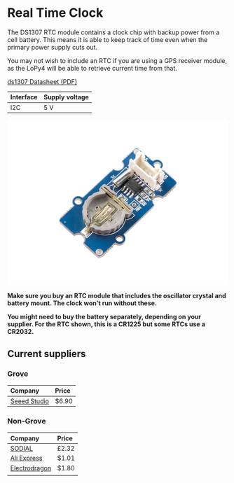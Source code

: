 # Real Time Clock

The DS1307 RTC module contains a clock chip with backup power from a cell battery. This means it is able to keep track of time even when the primary power supply cuts out.

You may not wish to include an RTC if you are using a GPS receiver module, as the LoPy4 will be able to retrieve current time from that.


[ds1307 Datasheet (PDF) ](/assets/documents/ds1307.pdf)

| Interface | Supply voltage |
| :--- | :--- |
| I2C | 5 V |

![](/assets/grove-rtc.jpg)

__Make sure you buy an RTC module that includes the oscillator crystal and battery mount. The clock won't run without these.__

__You might need to buy the battery separately, depending on your supplier. For the RTC shown, this is a CR1225 but some RTCs use a CR2032.__

## Current suppliers

### Grove

| Company | Price |
| :--- | :--- |
| [Seeed Studio](https://www.seeedstudio.com/Grove-RTC.html) | $6.90 |

### Non-Grove

| Company | Price |
| :--- | :--- |
| [SODIAL](https://www.amazon.co.uk/SODIAL-DS3231-AT24C32-Precision-Arduino/dp/B00K67X496/ref=sr_1_3?keywords=Real+Time+Clock+Module&qid=1560415649&s=gateway&sr=8-3) | £2.32 |
| [Ali Express](https://www.aliexpress.com/item/DS3231-AT24C32-IIC-High-Precision-RTC-Module-Clock-Timer-Memory-Module/2037934408.html?spm=2114.search0104.3.1.75a77117k07iaD&ws_ab_test=searchweb0_0,searchweb201602_9_10065_10130_10068_10547_319_317_10548_10696_10192_10190_453_10084_454_10083_10618_10307_10820_10301_10821_10303_537_536_10059_10884_10887_321_322_10103,searchweb201603_52,ppcSwitch_0&algo_expid=c43bddde-e15d-423a-9e49-d149fa24d6fc-0&algo_pvid=c43bddde-e15d-423a-9e49-d149fa24d6fc) | $1.01 |
| [Electrodragon](https://www.electrodragon.com/product/ds3231-rtc-breakout-board-r2/) | $1.80 |
|  |  |

